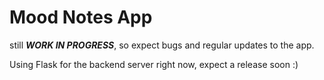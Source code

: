 # Mood Notes App 

still _**WORK IN PROGRESS**_, so expect bugs and regular updates to the app.

Using Flask for the backend server right now, expect a release soon :)


